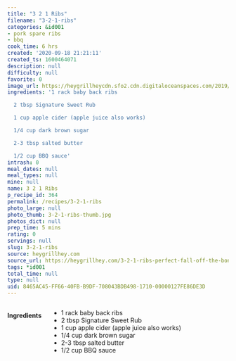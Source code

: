 ```yaml
---
title: "3 2 1 Ribs"
filename: "3-2-1-ribs"
categories: &id001
- pork spare ribs
- bbq
cook_time: 6 hrs
created: '2020-09-18 21:21:11'
created_ts: 1600464071
description: null
difficulty: null
favorite: 0
image_url: https://heygrillheycdn.sfo2.cdn.digitaloceanspaces.com/2019/06/Copy-of-how-to-make_-1-683x1024.jpg
ingredients: '1 rack baby back ribs

  2 tbsp Signature Sweet Rub

  1 cup apple cider (apple juice also works)

  1/4 cup dark brown sugar

  2-3 tbsp salted butter

  1/2 cup BBQ sauce'
intrash: 0
meal_dates: null
meal_types: null
mine: null
name: 3 2 1 Ribs
p_recipe_id: 364
permalink: /recipes/3-2-1-ribs
photo_large: null
photo_thumb: 3-2-1-ribs-thumb.jpg
photos_dict: null
prep_time: 5 mins
rating: 0
servings: null
slug: 3-2-1-ribs
source: heygrillhey.com
source_url: https://heygrillhey.com/3-2-1-ribs-perfect-fall-off-the-bone-ribs/
tags: *id001
total_time: null
type: null
uid: 8465AC45-FF66-40FB-B9DF-708043BDB498-1710-00000127FE86DE3D
---
```

<div class="large-8 medium-7 columns" id="writeup">	</div><!-- #writeup -->
</div><!-- #row-one -->
<div class="row" id="row-two">	<div class="medium-4 small-5 columns" id="ingredients"><h4>Ingredients</h4><div class="box box-ingredients content"><ul>
<li>1 rack baby back ribs</li>
<li>2 tbsp Signature Sweet Rub</li>
<li>1 cup apple cider (apple juice also works)</li>
<li>1/4 cup dark brown sugar</li>
<li>2-3 tbsp salted butter</li>
<li>1/2 cup BBQ sauce</li>
</ul>
</div>	</div>	<div class="medium-6 small-7 columns" id="directions">	</div>